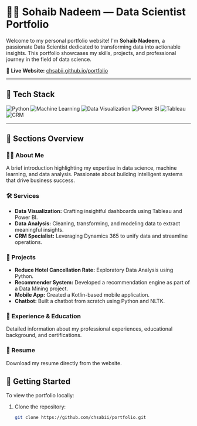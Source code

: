 
# 👨‍💻 Sohaib Nadeem — Data Scientist Portfolio

Welcome to my personal portfolio website! I'm **Sohaib Nadeem**, a passionate Data Scientist dedicated to transforming data into actionable insights. This portfolio showcases my skills, projects, and professional journey in the field of data science.

🔗 **Live Website:** [chsabii.github.io/portfolio](https://chsabii.github.io/portfolio/)

---

## 🧰 Tech Stack

![Python](https://img.shields.io/badge/Python-3776AB?style=for-the-badge&logo=python&logoColor=white)
![Machine Learning](https://img.shields.io/badge/Machine%20Learning-FF6F00?style=for-the-badge)
![Data Visualization](https://img.shields.io/badge/Data%20Visualization-4CAF50?style=for-the-badge)
![Power BI](https://img.shields.io/badge/Power%20BI-F2C811?style=for-the-badge&logo=powerbi&logoColor=black)
![Tableau](https://img.shields.io/badge/Tableau-E97627?style=for-the-badge&logo=tableau&logoColor=white)
![CRM](https://img.shields.io/badge/CRM-Dynamics%20365-0078D4?style=for-the-badge)

---

## 📂 Sections Overview

### 🧑‍💼 About Me
A brief introduction highlighting my expertise in data science, machine learning, and data analysis. Passionate about building intelligent systems that drive business success.

### 🛠️ Services
- **Data Visualization:** Crafting insightful dashboards using Tableau and Power BI.
- **Data Analysis:** Cleaning, transforming, and modeling data to extract meaningful insights.
- **CRM Specialist:** Leveraging Dynamics 365 to unify data and streamline operations.

### 💼 Projects
- **Reduce Hotel Cancellation Rate:** Exploratory Data Analysis using Python.
- **Recommender System:** Developed a recommendation engine as part of a Data Mining project.
- **Mobile App:** Created a Kotlin-based mobile application.
- **Chatbot:** Built a chatbot from scratch using Python and NLTK.

### 📜 Experience & Education
Detailed information about my professional experiences, educational background, and certifications.

### 📄 Resume
Download my resume directly from the website.

## 🚀 Getting Started

To view the portfolio locally:

1. Clone the repository:
   ```bash
   git clone https://github.com/chsabii/portfolio.git
